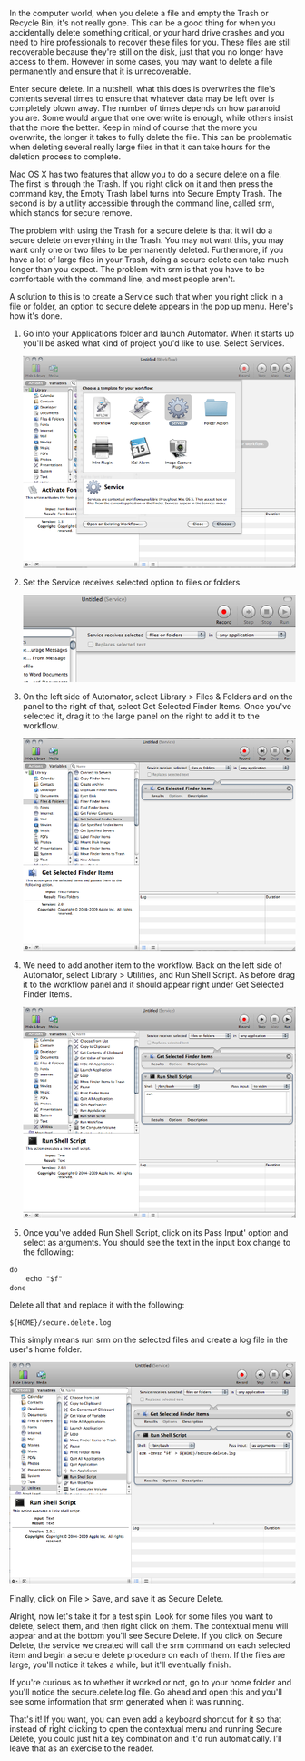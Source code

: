
In the computer world, when you delete a file and empty the Trash or Recycle Bin, it's not really gone. This can be a good thing for when you accidentally delete something critical, or your hard drive crashes and you need to hire professionals to recover these files for you. These files are still recoverable because they're still on the disk, just that you no longer have access to them. However in some cases, you may want to delete a file permanently and ensure that it is unrecoverable. 

<!--more-->

Enter secure delete. In a nutshell, what this does is overwrites the file's contents several times to ensure that whatever data may be left over is completely blown away. The number of times depends on how paranoid you are. Some would argue that one overwrite is enough, while others insist that the more the better. Keep in mind of course that the more you overwrite, the longer it takes to fully delete the file. This can be problematic when deleting several really large files in that it can take hours for the deletion process to complete. 

Mac OS X has two features that allow you to do a secure delete on a file. The first is through the Trash. If you right click on it and then press the command key, the Empty Trash label turns into Secure Empty Trash. The second is by a utility accessible through the command line, called srm, which stands for secure remove. 

The problem with using the Trash for a secure delete is that it will do a secure delete on everything in the Trash. You may not want this, you may want only one or two files to be permanently deleted. Furthermore, if you have a lot of large files in your Trash, doing a secure delete can take much longer than you expect. The problem with srm is that you have to be comfortable with the command line, and most people aren't. 

A solution to this is to create a Service such that when you right click in a file or folder, an option to secure delete appears in the pop up menu. Here's how it's done.

1. Go into your Applications folder and launch Automator. When it starts up you'll be asked what kind of project you'd like to use. Select Services.

    ![](/images/2011-03-11/step1.png)

2. Set the Service receives selected option to files or folders.

    ![](/images/2011-03-11/step2.png)

3. On the left side of Automator, select Library > Files & Folders and on the panel to the right of that, select Get Selected Finder Items. Once you've selected it, drag it to the large panel on the right to add it to the workflow. 

    ![](/images/2011-03-11/step3.png)

4. We need to add another item to the workflow. Back on the left side of Automator, select Library > Utilities, and Run Shell Script. As before drag it to the workflow panel and it should appear right under Get Selected Finder Items.

    ![](/images/2011-03-11/step4.png)

5. Once you've added Run Shell Script, click on its Pass Input' option and select as arguments. You should see the text in the input box change to the following: 

```
do
    echo "$f"
done
```

Delete all that and replace it with the following:

```
${HOME}/secure.delete.log
```

This simply means run srm on the selected files and create a log file in the user's home folder. 

![](/images/2011-03-11/step5.png)

Finally, click on File > Save, and save it as Secure Delete.

Alright, now let's take it for a test spin. Look for some files you want to delete, select them, and then right click on them. The contextual menu will appear and at the bottom you'll see Secure Delete. If you click on Secure Delete, the service we created will call the srm command on each selected item and begin a secure delete procedure on each of them. If the files are large, you'll notice it takes a while, but it'll eventually finish.

If you're curious as to whether it worked or not, go to your home folder and you'll notice the secure.delete.log file. Go ahead and open this and you'll see some information that srm generated when it was running. 

That's it! If you want, you can even add a keyboard shortcut for it so that instead of right clicking to open the contextual menu and running Secure Delete, you could just hit a key combination and it'd run automatically. I'll leave that as an exercise to the reader.
